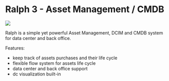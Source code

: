 # Ralph 3 - Asset Management / CMDB

![](https://user-images.githubusercontent.com/552398/47593757-d8b76280-d978-11e8-87c6-d4ba98d26f2a.png)


Ralph is a simple yet powerful Asset Management, DCIM and CMDB system for data center and back office.

Features:

* keep track of assets purchases and their life cycle
* flexible flow system for assets life cycle
* data center and back office support
* dc visualization built-in
